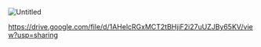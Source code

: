 ![Untitled](https://github.com/user-attachments/assets/4c3768b2-7551-4e4e-bbef-e2245b0f99bf)

https://drive.google.com/file/d/1AHelcRGxMCT2tBHjiF2i27uUZJBy65KV/view?usp=sharing
